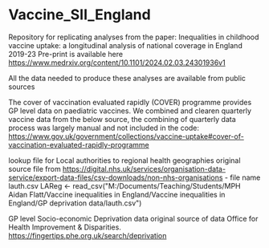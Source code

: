 # Vaccine_SII_England
Repository for replicating analyses from the paper: Inequalities in childhood vaccine uptake: a longitudinal analysis of national coverage in England 2019-23 
Pre-print is available here https://www.medrxiv.org/content/10.1101/2024.02.03.24301936v1

All the data needed to produce these analyses are available from public sources

The cover of vaccination evaluated rapidly (COVER) programme provides GP level data on paediatric vaccines. We combined and clearen quarterly vaccine data from the below source, the combining of quarterly data process was largely manual and not included in the code:
https://www.gov.uk/government/collections/vaccine-uptake#cover-of-vaccination-evaluated-rapidly-programme

lookup file for Local authorities to regional health geographies
original source file from https://digital.nhs.uk/services/organisation-data-service/export-data-files/csv-downloads/non-nhs-organisations - file name lauth.csv
LAReg <- read_csv("M:/Documents/Teaching/Students/MPH Aidan Flatt/Vaccine inequalities in England/Vaccine inequalities in England/GP deprivation data/lauth.csv")

GP level Socio-economic Deprivation data
original source of data Office for Health Improvement & Disparities.  https://fingertips.phe.org.uk/search/deprivation
